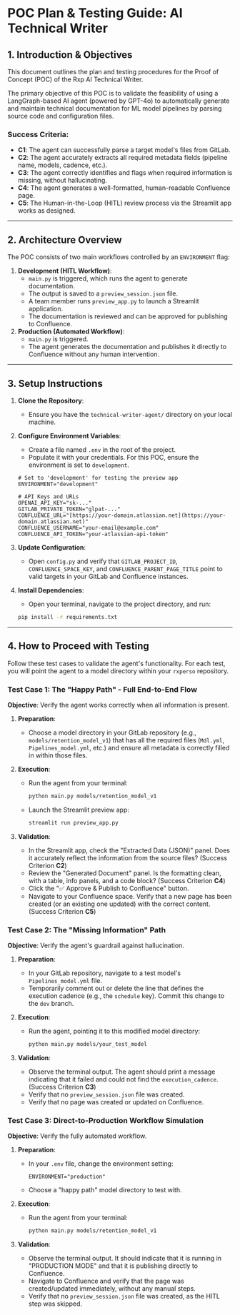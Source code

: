 # POC Plan & Testing Guide: AI Technical Writer

## 1. Introduction & Objectives

This document outlines the plan and testing procedures for the Proof of Concept (POC) of the Rxp AI Technical Writer.

The primary objective of this POC is to validate the feasibility of using a LangGraph-based AI agent (powered by GPT-4o) to automatically generate and maintain technical documentation for ML model pipelines by parsing source code and configuration files.

### Success Criteria:
- **C1**: The agent can successfully parse a target model's files from GitLab.
- **C2**: The agent accurately extracts all required metadata fields (pipeline name, models, cadence, etc.).
- **C3**: The agent correctly identifies and flags when required information is missing, without hallucinating.
- **C4**: The agent generates a well-formatted, human-readable Confluence page.
- **C5**: The Human-in-the-Loop (HITL) review process via the Streamlit app works as designed.

---

## 2. Architecture Overview

The POC consists of two main workflows controlled by an `ENVIRONMENT` flag:

1.  **Development (HITL Workflow)**:
    * `main.py` is triggered, which runs the agent to generate documentation.
    * The output is saved to a `preview_session.json` file.
    * A team member runs `preview_app.py` to launch a Streamlit application.
    * The documentation is reviewed and can be approved for publishing to Confluence.
2.  **Production (Automated Workflow)**:
    * `main.py` is triggered.
    * The agent generates the documentation and publishes it directly to Confluence without any human intervention.

---

## 3. Setup Instructions

1.  **Clone the Repository**:
    * Ensure you have the `technical-writer-agent/` directory on your local machine.

2.  **Configure Environment Variables**:
    * Create a file named `.env` in the root of the project.
    * Populate it with your credentials. For this POC, ensure the environment is set to `development`.
    ```env
    # Set to 'development' for testing the preview app
    ENVIRONMENT="development"
    
    # API Keys and URLs
    OPENAI_API_KEY="sk-..."
    GITLAB_PRIVATE_TOKEN="glpat-..."
    CONFLUENCE_URL="[https://your-domain.atlassian.net](https://your-domain.atlassian.net)"
    CONFLUENCE_USERNAME="your-email@example.com"
    CONFLUENCE_API_TOKEN="your-atlassian-api-token"
    ```

3.  **Update Configuration**:
    * Open `config.py` and verify that `GITLAB_PROJECT_ID`, `CONFLUENCE_SPACE_KEY`, and `CONFLUENCE_PARENT_PAGE_TITLE` point to valid targets in your GitLab and Confluence instances.

4.  **Install Dependencies**:
    * Open your terminal, navigate to the project directory, and run:
    ```bash
    pip install -r requirements.txt
    ```

---

## 4. How to Proceed with Testing

Follow these test cases to validate the agent's functionality. For each test, you will point the agent to a model directory within your `rxperso` repository.

### Test Case 1: The "Happy Path" - Full End-to-End Flow

**Objective**: Verify the agent works correctly when all information is present.

1.  **Preparation**:
    * Choose a model directory in your GitLab repository (e.g., `models/retention_model_v1`) that has all the required files (`Mdl.yml`, `Pipelines_model.yml`, etc.) and ensure all metadata is correctly filled in within those files.

2.  **Execution**:
    * Run the agent from your terminal:
        ```bash
        python main.py models/retention_model_v1
        ```
    * Launch the Streamlit preview app:
        ```bash
        streamlit run preview_app.py
        ```

3.  **Validation**:
    * In the Streamlit app, check the "Extracted Data (JSON)" panel. Does it accurately reflect the information from the source files? (Success Criterion **C2**)
    * Review the "Generated Document" panel. Is the formatting clean, with a table, info panels, and a code block? (Success Criterion **C4**)
    * Click the "✅ Approve & Publish to Confluence" button.
    * Navigate to your Confluence space. Verify that a new page has been created (or an existing one updated) with the correct content. (Success Criterion **C5**)

### Test Case 2: The "Missing Information" Path

**Objective**: Verify the agent's guardrail against hallucination.

1.  **Preparation**:
    * In your GitLab repository, navigate to a test model's `Pipelines_model.yml` file.
    * Temporarily comment out or delete the line that defines the execution cadence (e.g., the `schedule` key). Commit this change to the `dev` branch.

2.  **Execution**:
    * Run the agent, pointing it to this modified model directory:
        ```bash
        python main.py models/your_test_model
        ```

3.  **Validation**:
    * Observe the terminal output. The agent should print a message indicating that it failed and could not find the `execution_cadence`. (Success Criterion **C3**)
    * Verify that no `preview_session.json` file was created.
    * Verify that no page was created or updated on Confluence.

### Test Case 3: Direct-to-Production Workflow Simulation

**Objective**: Verify the fully automated workflow.

1.  **Preparation**:
    * In your `.env` file, change the environment setting:
        ```env
        ENVIRONMENT="production"
        ```
    * Choose a "happy path" model directory to test with.

2.  **Execution**:
    * Run the agent from your terminal:
        ```bash
        python main.py models/retention_model_v1
        ```

3.  **Validation**:
    * Observe the terminal output. It should indicate that it is running in "PRODUCTION MODE" and that it is publishing directly to Confluence.
    * Navigate to Confluence and verify that the page was created/updated immediately, without any manual steps.
    * Verify that no `preview_session.json` file was created, as the HITL step was skipped.
